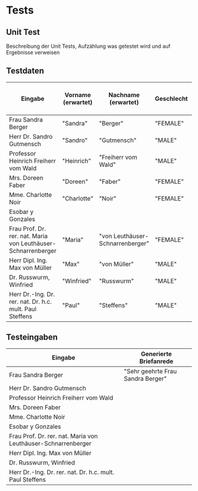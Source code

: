 # Tests

## Unit Test
Beschreibung der Unit Tests, Aufzählung was getestet wird und auf Ergebnisse verweisen


## Testdaten

| Eingabe                                                      | Vorname (erwartet)     | Nachname (erwartet)              | Geschlecht     | Titel (erwartet, mit ; getrennt)                   | Sprache       |
| ------------------------------------------------------------ | ---------------------- | -------------------------------- | -------------- | -------------------------------------------------- | ------------- |
| Frau Sandra Berger                                           | "Sandra"               | "Berger"                         | "FEMALE"       |                                                    | "Deutsch"     |
| Herr Dr. Sandro Gutmensch                                    | "Sandro"               | "Gutmensch"                      | "MALE"         | "Dr."                                              | "Deutsch"     |
| Professor Heinrich Freiherr vom Wald                         | "Heinrich"             | "Freiherr vom Wald"              | "MALE"         | "Professor"                                        | "Deutsch"     |
| Mrs. Doreen Faber                                            | "Doreen"               | "Faber"                          | "FEMALE"       |                                                    | "Englisch"    |
| Mme. Charlotte Noir                                          | "Charlotte"            | "Noir"                           | "FEMALE"       |                                                    | "Französisch" |
| Esobar y Gonzales                                            |                        |                                  |                |                                                    | "Spanisch"    |
| Frau Prof. Dr. rer. nat. Maria von  Leuthäuser-Schnarrenberger | "Maria"                | "von Leuthäuser-Schnarrenberger" | "FEMALE"     | "Prof.; Dr. rer. nat"                              | "Deutsch"     |
| Herr Dipl. Ing. Max von Müller                               | "Max"                  | "von Müller"                     | "MALE"         | "Dipl. Ing."                                       | "Deutsch"     |
| Dr. Russwurm, Winfried                                       | "Winfried"             | "Russwurm"                       | "MALE"         | "Dr."                                              | "Deutsch"     |
| Herr Dr.-Ing. Dr. rer. nat. Dr. h.c.  mult. Paul Steffens    | "Paul"                 | "Steffens"                       | "MALE"         | "Dr.-Ing.; Dr. rer. nat.; Dr. h.c.  mult."         | "Deutsch"     |

 
## Testeingaben

| Eingabe                                                              | Generierte Briefanrede                                 |
| ---------------------------------------------------------------------| ------------------------------------------------------ |
| Frau Sandra  Berger                                                  | "Sehr geehrte Frau Sandra Berger"                      |
| Herr Dr. Sandro Gutmensch                                            |   |
| Professor Heinrich Freiherr vom Wald                                 |   |
| Mrs. Doreen Faber                                                    |   |
| Mme. Charlotte Noir                                                  |   |
| Esobar y Gonzales                                                    |   |
| Frau Prof. Dr. rer. nat. Maria von  Leuthäuser-Schnarrenberger       |   |
| Herr Dipl. Ing. Max von Müller                                       |   |
| Dr. Russwurm, Winfried                                               |   |
| Herr Dr.-Ing. Dr. rer. nat. Dr. h.c.  mult. Paul Steffens            |   |
